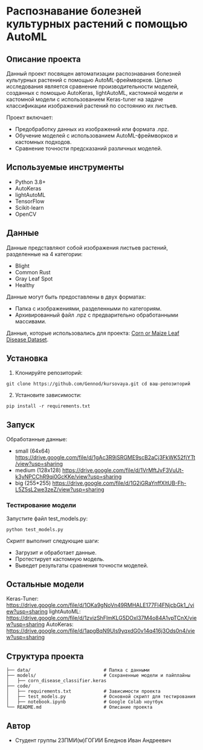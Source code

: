 # Распознавание болезней культурных растений с помощью AutoML

## Описание проекта

Данный проект посвящен автоматизации распознавания болезней культурных растений с помощью AutoML-фреймворков. Целью исследования является сравнение производительности моделей, созданных с помощью AutoKeras, lightAutoML, кастомной модели и кастомной модели с использованием Keras-tuner на задаче классификации изображений растений по состоянию их листьев.

Проект включает:
* Предобработку данных из изображений или формата .npz.
* Обучение моделей с использованием AutoML-фреймворков и кастомных подходов.
* Сравнение точности предсказаний различных моделей.

## Используемые инструменты

* Python 3.8+
* AutoKeras
* lightAutoML
* TensorFlow
* Scikit-learn
* OpenCV

## Данные 

Данные представляют собой изображения листьев растений, разделенные на 4 категории:
* Blight
* Common Rust
* Gray Leaf Spot
* Healthy

Данные могут быть предоставлены в двух форматах:
* Папка с изображениями, разделенными по категориям.
* Архивированный файл .npz с предварительно обработанными массивами.

Данные, которые использовались для проекта: [Corn or Maize Leaf Disease Dataset](https://www.kaggle.com/datasets/smaranjitghose/corn-or-maize-leaf-disease-dataset).

## Установка 

1. Клонируйте репозиторий: 

```
git clone https://github.com/Gennod/kursovaya.git cd ваш-репозиторий
```

2. Установите зависимости:

```
pip install -r requirements.txt
```

## Запуск

Обработанные данные:

* small (64x64) https://drive.google.com/file/d/1gAc3R9iSRGME9scB2aCj3FkWK52fjYTt/view?usp=sharing
* medium (128x128) https://drive.google.com/file/d/1VrMftJvF3VuUt-k3yNPCChR9qi0GcKKe/view?usp=sharing
* big (255*255) https://drive.google.com/file/d/1G2iGRaYnffXltUB-Fh-L5Z5sL2we3zeZ/view?usp=sharing

### Тестирование модели

Запустите файл test_models.py:

```
python test_models.py
```

Скрипт выполнит следующие шаги:
* Загрузит и обработает данные.
* Протестирует кастомную модель.
* Выведет результаты сравнения точности моделей.

## Остальные модели

Keras-Tuner: https://drive.google.com/file/d/1OKa9gNoVn49RMHALE177Fl4FNjcbGk1_/view?usp=sharing
lightAutoML: https://drive.google.com/file/d/1zvizShFlmKLG5DOxI37M4o84A1vpTCnX/view?usp=sharing
AutoKeras: https://drive.google.com/file/d/1apgBqN9Uls9yqxdG0v14q416j3Ods0n4/view?usp=sharing

## Структура проекта


```
├── data/                           # Папка с данными
├── models/                         # Сохраненные модели и пайплайны
│   ├── corn_disease_classifier.keras
├── code/
│   ├── requirements.txt            # Зависимости проекта
│   ├── test_models.py              # Основной скрипт для тестирования
│   ├── notebook.ipynb              # Google Colab ноутбук
└── README.md                       # Описание проекта
```

## Автор

* Студент группы 23ПМИ(м)ГОГИИ Бледнов Иван Андреевич
